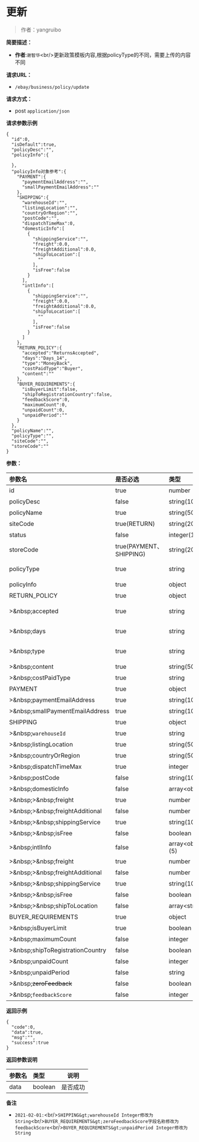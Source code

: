 # 更新

> 作者：yangruibo

**简要描述：** 

- **作者**:`谢智华`&lt;br/&gt;更新政策模板内容,根据policyType的不同，需要上传的内容不同

**请求URL：** 
- ` /ebay/business/policy/update `
  
**请求方式：**
- post `application/json` 


 **请求参数示例**

``` 
{
  "id":0,
  "isDefault":true,
  "policyDesc":"",
  "policyInfo":{
    
  },
  "policyInfo对象参考":{
    "PAYMENT":{
      "paymentEmailAddress":"",
      "smallPaymentEmailAddress":""
    },
    "SHIPPING":{
      "warehouseId":"",
      "listingLocation":"",
      "countryOrRegion":"",
      "postCode":"",
      "dispatchTimeMax":0,
      "domesticInfo":[
        {
          "shippingService":"",
          "freight":0.0,
          "freightAdditional":0.0,
          "shipToLocation":[
            ""
          ],
          "isFree":false
        }
      ],
      "intlInfo":[
        {
          "shippingService":"",
          "freight":0.0,
          "freightAdditional":0.0,
          "shipToLocation":[
            ""
          ],
          "isFree":false
        }
      ]
    },
    "RETURN_POLICY":{
      "accepted":"ReturnsAccepted",
      "days":"Days_14",
      "type":"MoneyBack",
      "costPaidType":"Buyer",
      "content":""
    },
    "BUYER_REQUIREMENTS":{
      "isBuyerLimit":false,
      "shipToRegistrationCountry":false,
      "feedbackScore":0,
      "maximumCount":0,
      "unpaidCount":0,
      "unpaidPeriod":""
    }
  },
  "policyName":"",
  "policyType":"",
  "siteCode":"",
  "storeCode":""
}
```



**参数：** 

|参数名|是否必选|类型|说明|
|:----    |:---|:----- |-----   |
|id |true  |number |主键id |
|policyDesc |false  |string(100) |策略描述 |
|policyName |true  |string(50) |策略名称 |
|siteCode |true(RETURN)  |string(20) |刊登站点 |
|status |false  |integer(1) |业务状态 |
|storeCode |true(PAYMENT、SHIPPING)  |string(20) |店铺编码 |
|policyType |true  |string |策略类型[businessPolicyType](http://showdoc.zehui.local/web/#/137?page_id=1129),可用值:PAYMENT,BUYER_REQUIREMENTS,RETURN_POLICY,SHIPPING |
|policyInfo |true  |object |策略信息:根据类型不同获取到的对象不同 |
|RETURN_POLICY |true  |object |退货政策对象|policyInfo▼▼ |
|&gt;&amp;nbsp;accepted |true  |string |退款天数[businessPolicyReturnAccepted](http://showdoc.zehui.local/web/#/137?page_id=1129),可用值:ReturnsAccepted,ReturnsNotAccepted|RETURN_POLICY |
|&gt;&amp;nbsp;days |true  |string |退款天数[businessPolicyReturnDays](http://showdoc.zehui.local/web/#/137?page_id=1129),可用值:Days_14,Days_30,Days_60|RETURN_POLICY |
|&gt;&amp;nbsp;type |true  |string |退款方式[businessPolicyReturnType](http://showdoc.zehui.local/web/#/137?page_id=1129),可用值:MoneyBack,MoneyBackOrExchange,MoneyBackOrReplacement|RETURN_POLICY |
|&gt;&amp;nbsp;content |true  |string(500) |退货政策|RETURN_POLICY |
|&gt;&amp;nbsp;costPaidType |true  |string |运费承担类型[businessPolicyReturnCostPaid](http://showdoc.zehui.local/web/#/137?page_id=1129)：可用值:Buyer,Seller|RETURN_POLICY |
|PAYMENT |true  |object |支付政策对象|policyInfo▼▼ |
|&gt;&amp;nbsp;paymentEmailAddress |true  |string(100) |大金额账号|PAYMENT |
|&gt;&amp;nbsp;smallPaymentEmailAddress |true  |string(100) |小金额账号|PAYMENT |
|SHIPPING |true  |object |运输政策对象|policyInfo▼▼ |
|&gt;&amp;nbsp;`warehouseId` |true  |string |仓库ID-&gt;模板类型[businessPolicyShippingType](http://showdoc.zehui.local/web/#/137?page_id=1129)|SHIPPING |
|&gt;&amp;nbsp;listingLocation |true  |string(50) |商品所在地|SHIPPING |
|&gt;&amp;nbsp;countryOrRegion |true  |string(50) |国家或地区|SHIPPING |
|&gt;&amp;nbsp;dispatchTimeMax |true  |integer |处理时间|SHIPPING |
|&gt;&amp;nbsp;postCode |false  |string(10) |邮编|SHIPPING |
|&gt;&amp;nbsp;domesticInfo |false  |array&lt;object&gt; |国内运输|SHIPPING▼▼ |
|&gt;&amp;nbsp;&gt;&amp;nbsp;freight |true  |number |运费|domesticInfo |
|&gt;&amp;nbsp;&gt;&amp;nbsp;freightAdditional |false  |number |额外每件加收|domesticInfo |
|&gt;&amp;nbsp;&gt;&amp;nbsp;shippingService |true  |string(100) |运输方式|domesticInfo |
|&gt;&amp;nbsp;&gt;&amp;nbsp;isFree |false  |boolean |免运费|domesticInfo |
|&gt;&amp;nbsp;intlInfo |false  |array&lt;object&gt;(5) |国外运输|SHIPPING▼▼ |
|&gt;&amp;nbsp;&gt;&amp;nbsp;freight |true  |number |运费|intlInfo |
|&gt;&amp;nbsp;&gt;&amp;nbsp;freightAdditional |false  |number |额外每件加收|intlInfo |
|&gt;&amp;nbsp;&gt;&amp;nbsp;shippingService |true  |string(100) |运输方式|intlInfo |
|&gt;&amp;nbsp;&gt;&amp;nbsp;isFree |false  |boolean |免运费|intlInfo |
|&gt;&amp;nbsp;&gt;&amp;nbsp;shipToLocation |false  |array&lt;string&gt; |运输地区|intlInfo |
|BUYER_REQUIREMENTS |true  |object |买家要求政策对象|policyInfo▼▼ |
|&gt;&amp;nbsp;isBuyerLimit |true  |boolean |是否禁止用户购买|BUYER_REQUIREMENTS |
|&gt;&amp;nbsp;maximumCount |false  |integer |竞标或购买最大限制数量|BUYER_REQUIREMENTS |
|&gt;&amp;nbsp;shipToRegistrationCountry |false  |boolean |注册地不在我的运输范围内|BUYER_REQUIREMENTS |
|&gt;&amp;nbsp;unpaidCount |false  |integer |拒绝付款的交易个数|BUYER_REQUIREMENTS |
|&gt;&amp;nbsp;unpaidPeriod |false  |string |拒绝付款的交易周期|BUYER_REQUIREMENTS |
|&gt;&amp;nbsp;~~zeroFeedback~~ |false  |boolean |针对买家评分|BUYER_REQUIREMENTS |
|&gt;&amp;nbsp;`feedbackScore` |false  |integer |针对买家评分分数|BUYER_REQUIREMENTS |

 **返回示例**

``` 
{
  "code":0,
  "data":true,
  "msg":"",
  "success":true
}
```

 **返回参数说明** 

|参数名|类型|说明|
|:-----  |:-----|----- |
|data |boolean  |是否成功

 **备注** 

- `2021-02-01:`&lt;br/&gt;`SHIPPING&gt;warehouseId Integer修改为String`&lt;br/&gt;`BUYER_REQUIREMENTS&gt;zeroFeedbackScore字段名称修改为feedbackScore`&lt;br/&gt;`BUYER_REQUIREMENTS&gt;unpaidPeriod Integer修改为String`